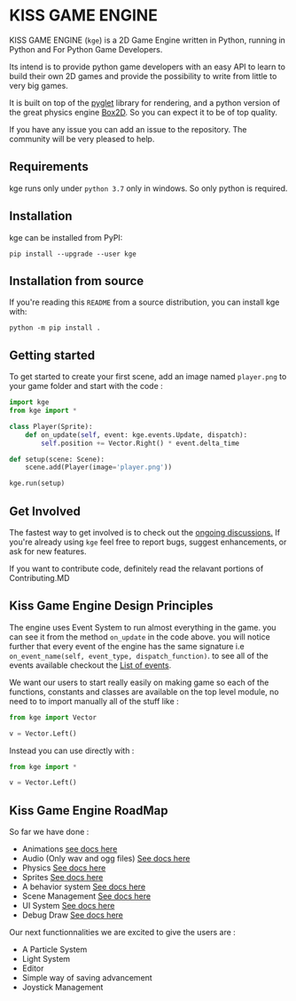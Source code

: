 # KISS GAME ENGINE

KISS GAME ENGINE (`kge`) is a 2D Game Engine written in Python, running in Python and For Python Game Developers.

Its intend is to provide python game developers with an easy API to learn to build their own 2D games and provide the possibility to write from little to very big games.

It is built on top of the [pyglet][pyglet] library for rendering, and a python version of the great physics engine [Box2D](https://github.com/pybox2d/pybox2d). So you can expect it to be of top quality.

If you have any issue you can add an issue to the repository. The community will be very pleased to help.

## Requirements

kge runs only under `python 3.7` only in windows. So only python is required.

## Installation

kge can be installed from PyPI:

    pip install --upgrade --user kge

## Installation from source

If you're reading this `README` from a source distribution, you can install kge with:

    python -m pip install .

## Getting started

To get started to create your first scene, add an image named `player.png` to your game folder and start with the code :

```python
import kge
from kge import *

class Player(Sprite):
    def on_update(self, event: kge.events.Update, dispatch):
        self.position += Vector.Right() * event.delta_time

def setup(scene: Scene):
    scene.add(Player(image='player.png'))

kge.run(setup)
```

## Get Involved

The fastest way to get involved is to check out the [ongoing
discussions.](https://github.com/Fredkiss3/kge/issues?q=is%3Aissue+is%3Aopen+label%3Adiscussion)
If you're already using `kge` feel free to report bugs, suggest enhancements, or ask for new features.

If you want to contribute code, definitely read the relavant portions
of Contributing.MD

## Kiss Game Engine Design Principles

The engine uses Event System to run almost everything in the game. you can see it from the method `on_update` in the code above. you will notice further that every event of the engine has the same signature i.e `on_event_name(self, event_type, dispatch_function)`. to see all of the events available checkout the [List of events][events].

We want our users to start really easily on making game so each of the functions, constants and classes are available on the top level module, no need to to import manually all of the stuff like :

```python
from kge import Vector

v = Vector.Left()
```

Instead you can use directly with :

```python
from kge import *

v = Vector.Left()
```

## Kiss Game Engine RoadMap

So far we have done :

- Animations [see docs here][anim docs]
- Audio (Only wav and ogg files) [See docs here][audio docs]
- Physics [See docs here][physics docs]
- Sprites [See docs here][sprite docs]
- A behavior system [See docs here][behaviour docs]
- Scene Management [See docs here][scene docs]
- UI System [See docs here][ui docs]
- Debug Draw [See docs here][debug docs]

Our next functionnalities we are excited to give the users are :

- A Particle System
- Light System
- Editor
- Simple way of saving advancement
- Joystick Management

<!-- We are also looking to improve most of the systems we have built so far :

    - Add More elements to UI like : progress bars, Text Fields, listviews, checkboxes, comboboxes, etc
    - Improve Debug Draw to be less performance reducing
    - Add mp3 support for audio system
    - Add More elements to physics : Joints, Pass Through Colliders, Capsule Colliders
    - Improve our rendering system -->
<!-- Correct link -->

[pyglet]: https://pyglet.org
[events]: https://readthedocs.org/projects/kge/user_guide/events
[anim docs]: https://readthedocs.org/projects/kge/user_guide/animations
[audio docs]: https://readthedocs.org/projects/kge/user_guide/audio
[physics docs]: https://readthedocs.org/projects/kge/user_guide/physics
[sprite docs]: https://readthedocs.org/projects/kge/user_guide/images
[behaviour docs]: https://readthedocs.org/projects/kge/user_guide/behaviors
[scene docs]: https://readthedocs.org/projects/kge/user_guide/scene
[ui docs]: https://readthedocs.org/projects/kge/user_guide/ui
[debug docs]: https://readthedocs.org/projects/kge/user_guide/debug
